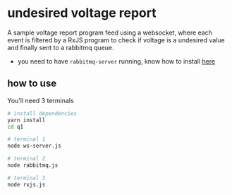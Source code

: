 # undesired voltage report

A sample voltage report program feed using a websocket, where each event is filtered by a RxJS program to check if voltage is a undesired value and finally sent to a rabbitmq queue.

- you need to have `rabbitmq-server` running, know how to install [here](https://www.vultr.com/docs/how-to-install-rabbitmq-on-ubuntu-16-04-47)

## how to use

You'll need 3 terminals

```bash
# install dependencies
yarn install
cd q1
```

```bash
# terminal 1
node ws-server.js
```

```bash
# terminal 2
node rabbitmq.js
```

```bash
# terminal 3
node rxjs.js
```